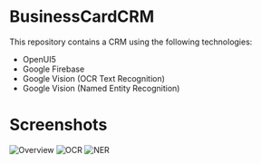 # BusinessCardCRM
This repository contains a CRM using the following technologies:
 * OpenUI5
 * Google Firebase
 * Google Vision (OCR Text Recognition)
 * Google Vision (Named Entity Recognition)
 
# Screenshots

![Overview](screenshots/Overview.png)
![OCR](screenshots/OCR.png)
![NER](screenshots/NER.png)